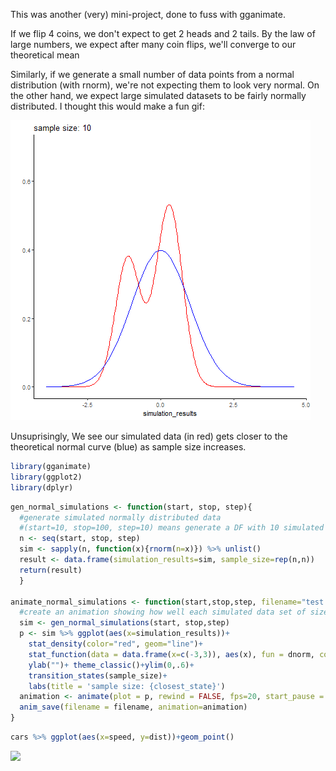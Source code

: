 This was another (very) mini-project, done to fuss with gganimate.

If we flip 4 coins, we don't expect to get 2 heads and 2 tails. By the law of large numbers, we expect after many coin flips, we'll converge to our theoretical mean

Similarly, if we generate a small number of data points from a normal distribution (with rnorm), we're not expecting them to look very normal. On the other hand, we expect large simulated datasets to be fairly normally distributed. I thought this would make a fun gif:

![](./test.gif)

Unsuprisingly, We see our simulated data (in red) gets closer to the theoretical normal curve (blue) as sample size increases.

``` r
library(gganimate)
library(ggplot2)
library(dplyr)
```

``` r
gen_normal_simulations <- function(start, stop, step){
  #generate simulated normally distributed data
  #(start=10, stop=100, step=10) means generate a DF with 10 simulated data points (labeled 10), then 20 data points (labeled 20), so on until stop
  n <- seq(start, stop, step)
  sim <- sapply(n, function(x){rnorm(n=x)}) %>% unlist()
  result <- data.frame(simulation_results=sim, sample_size=rep(n,n))
  return(result)
  }

animate_normal_simulations <- function(start,stop,step, filename="test.gif"){
  #create an animation showing how well each simulated data set of sizes start to stop follows a real normal curve
  sim <- gen_normal_simulations(start, stop,step)
  p <- sim %>% ggplot(aes(x=simulation_results))+
    stat_density(color="red", geom="line")+
    stat_function(data = data.frame(x=c(-3,3)), aes(x), fun = dnorm, color="blue")+
    ylab("")+ theme_classic()+ylim(0,.6)+
    transition_states(sample_size)+
    labs(title = 'sample size: {closest_state}')
  animation <- animate(plot = p, rewind = FALSE, fps=20, start_pause = 10, nframes=2*length(unique(sim$sample_size))+10, renderer = gifski_renderer(loop = F))
  anim_save(filename = filename, animation=animation)
}
```

``` r
cars %>% ggplot(aes(x=speed, y=dist))+geom_point()
```

![](../assets/foo/unnamed-chunk-3-1.png)
